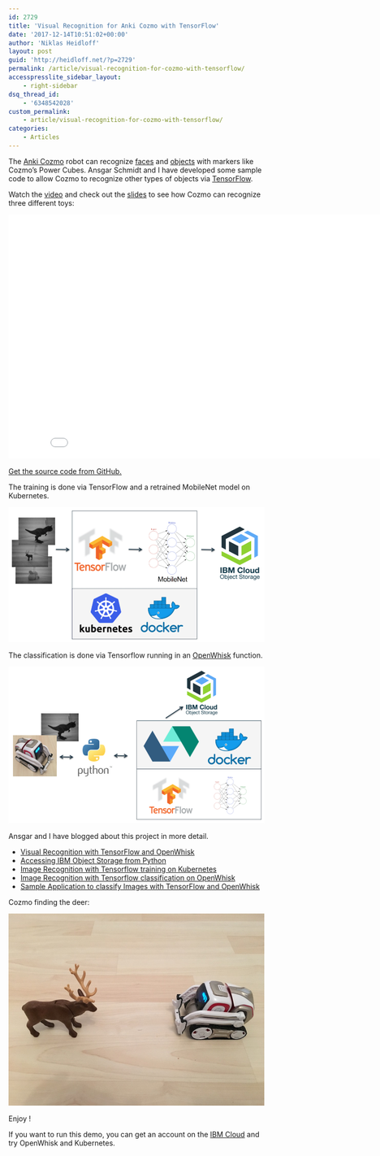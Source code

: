 ```yaml
---
id: 2729
title: 'Visual Recognition for Anki Cozmo with TensorFlow'
date: '2017-12-14T10:51:02+00:00'
author: 'Niklas Heidloff'
layout: post
guid: 'http://heidloff.net/?p=2729'
permalink: /article/visual-recognition-for-cozmo-with-tensorflow/
accesspresslite_sidebar_layout:
    - right-sidebar
dsq_thread_id:
    - '6348542028'
custom_permalink:
    - article/visual-recognition-for-cozmo-with-tensorflow/
categories:
    - Articles
---
```


The [Anki Cozmo](https://www.anki.com/cozmo) robot can recognize [faces](http://cozmosdk.anki.com/docs/generated/cozmo.faces.html) and [objects](http://cozmosdk.anki.com/docs/generated/cozmo.objects.html) with markers like Cozmo’s Power Cubes. Ansgar Schmidt and I have developed some sample code to allow Cozmo to recognize other types of objects via [TensorFlow](https://www.tensorflow.org/).

Watch the [video](https://www.youtube.com/watch?v=YhxItqxtfpU) and check out the [slides](https://www.slideshare.net/niklasheidloff/visual-recognition-with-anki-cozmo-and-tensorflow-84050740) to see how Cozmo can recognize three different toys:

<iframe allowfullscreen="" frameborder="0" height="480" src="//www.youtube.com/embed/YhxItqxtfpU" width="853"></iframe>

[Get the source code from GitHub.](https://github.com/nheidloff/visual-recognition-for-cozmo-with-tensorflow)

The training is done via TensorFlow and a retrained MobileNet model on Kubernetes.

![image](/assets/img/2017/12/architecture-1.png)

The classification is done via Tensorflow running in an [OpenWhisk](https://www.ibm.com/cloud/functions) function.

![image](/assets/img/2017/12/architecture-2.png)

Ansgar and I have blogged about this project in more detail.

- [Visual Recognition with TensorFlow and OpenWhisk](http://heidloff.net/article/visual-recognition-tensorflow-openwhisk)
- [Accessing IBM Object Storage from Python](https://ansi.23-5.eu/2017/11/accessing-ibm-object-store-python/)
- [Image Recognition with Tensorflow training on Kubernetes](https://ansi.23-5.eu/2017/11/image-recognition-with-tensorflow-training-on-kubernetes/)
- [Image Recognition with Tensorflow classification on OpenWhisk](https://ansi.23-5.eu/2017/11/image-recognition-tensorflow-classification-openwhisk/)
- [Sample Application to classify Images with TensorFlow and OpenWhisk](https://heidloff.net/article/visual-recognition-tensorflow)

Cozmo finding the deer:

![image](/assets/img/2017/12/cozmo-deer.jpg)

Enjoy !

If you want to run this demo, you can get an account on the [IBM Cloud](http://ibm.biz/nheidloff) and try OpenWhisk and Kubernetes.